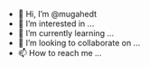 - 👋 Hi, I’m @mugahedt
- 👀 I’m interested in ...
- 🌱 I’m currently learning ...
- 💞️ I’m looking to collaborate on ...
- 📫 How to reach me ...

<!---
mugahedt/mugahedt is a ✨ special ✨ repository because its `README.md` (this file) appears on your GitHub profile.
You can click the Preview link to take a look at your changes.
--->
